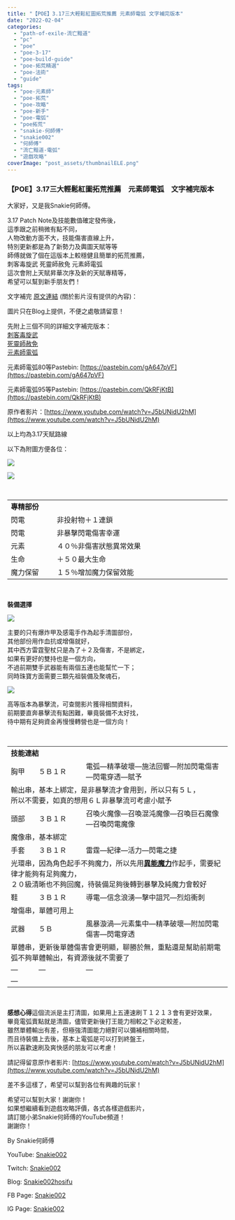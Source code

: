 ```yaml
---
title: "【POE】3.17三大輕鬆紅圖拓荒推薦 元素師電弧 文字補完版本"
date: "2022-02-04"
categories: 
  - "path-of-exile-流亡黯道"
  - "pc"
  - "poe"
  - "poe-3-17"
  - "poe-build-guide"
  - "poe-拓荒精選"
  - "poe-法術"
  - "guide"
tags: 
  - "poe-元素師"
  - "poe-拓荒"
  - "poe-攻略"
  - "poe-新手"
  - "poe-電弧"
  - "poe拓荒"
  - "snakie-何師傅"
  - "snakie002"
  - "何師傅"
  - "流亡黯道-電弧"
  - "遊戲攻略"
coverImage: "post_assets/thumbnailELE.png"
---
```


### 【POE】3.17三大輕鬆紅圖拓荒推薦　元素師電弧　文字補完版本

  
大家好，又是我Snakie何師傅。  

  
3.17 Patch Note及技能數值確定發佈後，  
這季跟之前稍微有點不同，  
人物改動方面不大，技能傷害直線上升，  
特別更新都是為了新勢力及輿圖天賦等等  
師傅就做了個在這版本上較穩健且簡單的拓荒推薦，  
刺客毒旋武 死靈師赦免 元素師電弧  
這次會附上天賦昇華次序及新的天賦專精等，  
希望可以幫到新手朋友們！  

  
文字補完 [原文連結](https://snakie002hosifu.blog/3-17pre/) (關於影片沒有提供的內容)：  

  
圖片只在Blog上提供，不便之處敬請留意！  

  
先附上三個不同的詳細文字補完版本：  
[刺客毒旋武](https://snakie002hosifu.blog/3-17pre1/)  
[死靈師赦免](https://snakie002hosifu.blog/3-17pre2/)  
[元素師電弧](https://snakie002hosifu.blog/3-17pre3/)  

  
元素師電弧80等Pastebin: [https://pastebin.com/gA647pVF](https://pastebin.com/gA647pVF)  

  
元素師電弧95等Pastebin: [https://pastebin.com/QkRFjKtB](https://pastebin.com/QkRFjKtB)  

  
原作者影片：[https://www.youtube.com/watch?v=J5bUNidU2hM](https://www.youtube.com/watch?v=J5bUNidU2hM)  

  
以上均為3.17天賦路線  

  
以下為附圖方便各位：  

  
![](post_assets/3-2.png)  

  
![](post_assets/2-2-1024x581.png)  

  
   
  
  
  
  
  
  
  
  
  
  
  
  
  
  
  
  
  
  
  
  
  
  
  
  
  
  

<table width="517"><tbody><tr><td colspan="2" width="517"><strong>專精部份</strong></td></tr><tr><td width="97">閃電</td><td width="420">非投射物＋１連鎖</td></tr><tr><td width="97">閃電</td><td width="420">非暴擊閃電傷害幸運</td></tr><tr><td width="97">元素</td><td width="420">４０％非傷害狀態異常效果</td></tr><tr><td width="97">生命</td><td width="420">＋５０最大生命</td></tr><tr><td width="97">魔力保留</td><td width="420">１５％增加魔力保留效能</td></tr></tbody></table>

  
   

  
**裝備選擇**  

  
![](post_assets/1-2.png)  

  
主要的只有爆炸甲及感電手作為起手清圖部份，  
其他部份用作血抗或增傷就好，  
其中西方雷霆聖杖只是為了＋２及傷害，不是綁定，  
如果有更好的雙持也是一個方向，  
不過前期雙手武器能有兩個五連也能幫忙一下；  
同時珠寶方面需要三顆先祖裝備及聚魂石，  

  
**![](post_assets/4-1.png)**  

  
高等版本為暴擊流，可查閱影片獲得相關資料，  
前期要直奔暴擊流有點困難，畢竟裝備不太好找，  
待中期有足夠資金再慢慢轉營也是一個方向！  

  
   
  
  
  
  
  
  
  
  
  
  
  
  
  
  
  
  
  
  
  
  
  
  
  
  
  
  
  
  
  
  
  
  
  
  
  
  
  
  
  
  
  
  
  
  
  
  
  
  
  
  
  
  
  
  

<table width="623"><tbody><tr><td colspan="3" width="604"><strong>技能連結</strong></td></tr><tr><td width="59">胸甲</td><td width="120">５Ｂ１Ｒ</td><td width="425">電弧—精準破壞—施法回響—附加閃電傷害—閃電穿透—賦予</td></tr><tr><td colspan="3" width="604">輸出串，基本上綁定，是非暴擊流才會用到，所以只有５Ｌ，<br>所以不需要，如真的想用６Ｌ非暴擊流可考慮小賦予</td></tr><tr><td width="59">頭部</td><td width="120">３Ｂ１Ｒ</td><td width="425">召喚火魔像—召喚混沌魔像—召喚巨石魔像—召喚閃電魔像</td></tr><tr><td colspan="3" width="604">魔像串，基本綁定</td></tr><tr><td width="59">手套</td><td width="120">３Ｂ１Ｒ</td><td width="425">雷霆—紀律—活力—閃電之捷</td></tr><tr><td colspan="3" width="604">光環串，因為角色起手不夠魔力，所以先用<strong><u>異能魔力</u></strong>作起手，需要紀律才能夠有足夠魔力，<br>２０級清晰也不夠回魔，待裝備足夠後轉到暴擊及純魔力會較好</td></tr><tr><td width="59">鞋</td><td width="120">３Ｂ１Ｒ</td><td width="425">導電—信念浪湧—擊中詛咒—烈焰衝刺</td></tr><tr><td colspan="3" width="604">增傷串，單體可用上</td></tr><tr><td width="59">武器</td><td width="120">５Ｂ</td><td width="425">風暴漩渦—元素集中—精準破壞—附加閃電傷害—閃電穿透</td></tr><tr><td colspan="3" width="604">單體串，更新後單體傷害會更明顯，聊勝於無，重點還是幫助前期電弧不夠單體輸出，有資源後就不需要了</td></tr><tr><td width="59">—</td><td width="120">—</td><td width="425">—</td></tr><tr><td colspan="3" width="604">—</td></tr></tbody></table>

  
   

  
**感想心得**這個流派是主打清圖，如果用上五連速刷Ｔ１２１３會有更好效果，  
畢竟電弧賣點就是清圖，儘管更新後打王能力相較之下必定較差，  
雖然單體輸出有差，但極強清圖能力絕對可以彌補相關時間，  
而且待裝備上去後，基本上電弧是可以打到終盤王，  
所以喜歡速刷及爽快感的朋友可以考慮！  

  
請記得留意原作者影片: [https://www.youtube.com/watch?v=J5bUNidU2hM](https://www.youtube.com/watch?v=J5bUNidU2hM)  

  
差不多這樣了，希望可以幫到各位有興趣的玩家！  

  
希望可以幫到大家！謝謝你！  
如果想繼續看到遊戲攻略評價，各式各樣遊戲影片，  
請訂閱小弟Snakie何師傅的YouTube頻道！  
謝謝你！  

  
By Snakie何師傅  

  
YouTube: [Snakie002](https://www.youtube.com/channel/UCDOMLG_RBSoqVHK3sIYJeLA)  

  
Twitch: [Snakie002](https://www.twitch.tv/snakie002/)  

  
Blog: [Snakie002hosifu](https://snakie002hosifu.blog/)  

  
FB Page: [Snakie002](https://www.facebook.com/Snakie002/)  

  
IG Page: [Snakie002](https://www.instagram.com/snakie002/)
